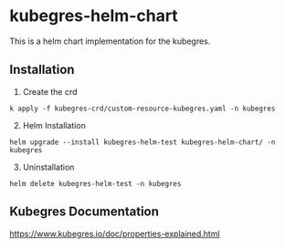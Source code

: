 # kubegres-helm-chart
This is a helm chart implementation for the kubegres.

## Installation
1. Create the crd
```
k apply -f kubegres-crd/custom-resource-kubegres.yaml -n kubegres
```
2. Helm Installation
```
helm upgrade --install kubegres-helm-test kubegres-helm-chart/ -n kubegres
```
3. Uninstallation
```
helm delete kubegres-helm-test -n kubegres
```

## Kubegres Documentation
https://www.kubegres.io/doc/properties-explained.html
